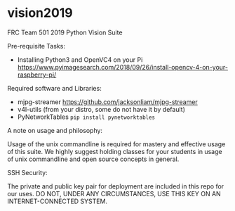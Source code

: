 # vision2019

FRC Team 501 2019 Python Vision Suite

Pre-requisite Tasks:
- Installing Python3 and OpenVC4 on your Pi
https://www.pyimagesearch.com/2018/09/26/install-opencv-4-on-your-raspberry-pi/


Required software and Libraries:
- mjpg-streamer
https://github.com/jacksonliam/mjpg-streamer
- v4l-utils (from your distro, some do not have it by default)
- PyNetworkTables  `pip install pynetworktables`


A note on usage and philosophy:

Usage of the unix commandline is required for mastery and effective usage of this suite.
We highly suggest holding classes for your students in usage of unix commandline and open source concepts in general. 

SSH Security:

The private and public key pair for deployment are included in this repo for our uses.
DO NOT, UNDER ANY CIRCUMSTANCES, USE THIS KEY ON AN INTERNET-CONNECTED SYSTEM. 

